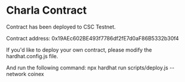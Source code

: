 # Charla Contract

Contract has been deployed to CSC Testnet.

Contract address:
0x19AEc602BE493f7786df2fE7d0aF86B5332b30f4

If you'd like to deploy your own contract, please modify the hardhat.config.js file.

And run the following command:
npx hardhat run scripts/deploy.js --network coinex